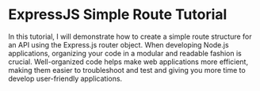 # ExpressJS Simple Route Tutorial
In this tutorial, I will demonstrate how to create a simple route structure for an API using the Express.js router object. When developing Node.js applications, organizing your code in a modular and readable fashion is crucial. Well-organized code helps make web applications more efficient, making them easier to troubleshoot and test and giving you more time to develop user-friendly applications.
